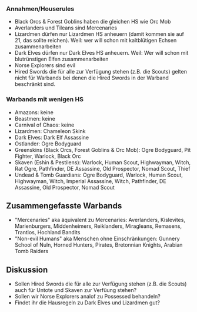 ### Annahmen/Houserules
 - Black Orcs & Forest Goblins haben die gleichen HS wie Orc Mob
 - Averlanders und Tileans sind Mercenaries
 - Lizardmen dürfen nur Lizardmen HS anheuern (damit kommen sie auf 21, das sollte reichen). Weil: wer will schon mit kaltblütigen Echsen zusammenarbeiten
 - Dark Elves dürfen nur Dark Elves HS anheuern. Weil: Wer will schon mit blutrünstigen Elfen zusammenarbeiten
 - Norse Explorers sind evil
 - Hired Swords die für alle zur Verfügung stehen (z.B. die Scouts) gelten nicht für Warbands bei denen die Hired Swords in der Warband beschränkt sind.

### Warbands mit wenigen HS
 - Amazons: keine
 - Beastmen: keine
 - Carnival of Chaos: keine
 - Lizardmen: Chameleon Skink
 - Dark Elves: Dark Elf Assassine
 - Ostlander: Ogre Bodyguard
 - Greenskins (Black Orcs, Forest Goblins & Orc Mob): Ogre Bodyguard, Pit Fighter, Warlock, Black Orc
 - Skaven (Eshin & Pestilens): Warlock, Human Scout, Highwayman, Witch, Rat Ogre, Pathfinder, DE Assassine, Old Prospector, Nomad Scout, Thief
 - Undead & Tomb Guardians: Ogre Bodyguard, Warlock,  Human Scout, Highwayman, Witch, Imperial Assassine, Witch, Pathfinder, DE Assassine, Old Prospector, Nomad Scout

## Zusammengefasste Warbands
 - "Mercenaries" aka äquivalent zu Mercenaries: Averlanders, Kislevites, Marienburgers, Middenheimers, Reiklanders, Miragleans, Remasens, Trantios, Hochland Bandits
 - "Non-evil Humans" aka Menschen ohne Einschränkungen: Gunnery School of Nuln, Horned Hunters, Pirates, Bretonnian Knights, Arabian Tomb Raiders

## Diskussion
 - Sollen Hired Swords die für alle zur Verfügung stehen (z.B. die Scouts) auch für Untote und Skaven zur Verfüung stehen?
 - Sollen wir Norse Explorers analof zu Possessed behandeln?
 - Findet ihr die Hausregeln zu Dark Elves und Lizardmen gut?
